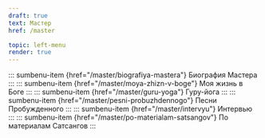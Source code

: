 ```yaml
---
draft: true
text: Мастер
href: /master

topic: left-menu
render: true
---
```

::: sumbenu-item {href="/master/biografiya-mastera"}
Биография Мастера
:::
::: sumbenu-item {href="/master/moya-zhizn-v-boge"}
Моя жизнь в Боге
:::
::: sumbenu-item {href="/master/guru-yoga"}
Гуру-йога
:::
::: sumbenu-item {href="/master/pesni-probuzhdennogo"}
Песни Пробужденного
:::
::: sumbenu-item {href="/master/intervyu"}
Интервью
:::
::: sumbenu-item {href="/master/po-materialam-satsangov"}
По материалам Сатсангов
:::
